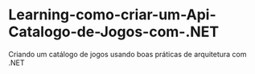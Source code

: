 # Learning-como-criar-um-Api-Catalogo-de-Jogos-com-.NET
Criando um catálogo de jogos usando boas práticas de arquitetura com .NET
